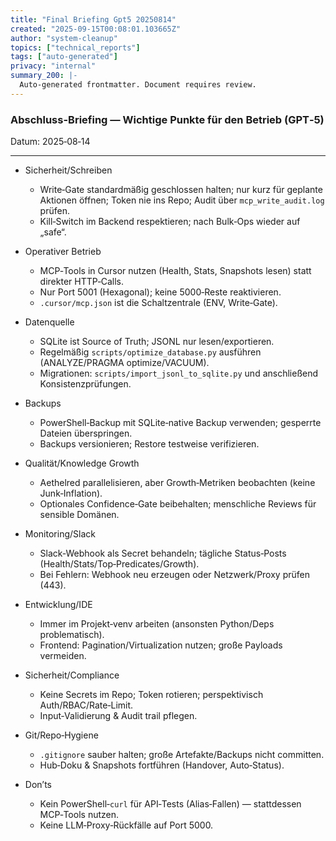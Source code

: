 ```yaml
---
title: "Final Briefing Gpt5 20250814"
created: "2025-09-15T00:08:01.103665Z"
author: "system-cleanup"
topics: ["technical_reports"]
tags: ["auto-generated"]
privacy: "internal"
summary_200: |-
  Auto-generated frontmatter. Document requires review.
---
```


### Abschluss-Briefing — Wichtige Punkte für den Betrieb (GPT‑5)

Datum: 2025‑08‑14

---

- Sicherheit/Schreiben
  - Write‑Gate standardmäßig geschlossen halten; nur kurz für geplante Aktionen öffnen; Token nie ins Repo; Audit über `mcp_write_audit.log` prüfen.
  - Kill‑Switch im Backend respektieren; nach Bulk‑Ops wieder auf „safe“.

- Operativer Betrieb
  - MCP‑Tools in Cursor nutzen (Health, Stats, Snapshots lesen) statt direkter HTTP‑Calls.
  - Nur Port 5001 (Hexagonal); keine 5000‑Reste reaktivieren.
  - `.cursor/mcp.json` ist die Schaltzentrale (ENV, Write‑Gate).

- Datenquelle
  - SQLite ist Source of Truth; JSONL nur lesen/exportieren.
  - Regelmäßig `scripts/optimize_database.py` ausführen (ANALYZE/PRAGMA optimize/VACUUM).
  - Migrationen: `scripts/import_jsonl_to_sqlite.py` und anschließend Konsistenzprüfungen.

- Backups
  - PowerShell‑Backup mit SQLite‑native Backup verwenden; gesperrte Dateien überspringen.
  - Backups versionieren; Restore testweise verifizieren.

- Qualität/Knowledge Growth
  - Aethelred parallelisieren, aber Growth‑Metriken beobachten (keine Junk‑Inflation).
  - Optionales Confidence‑Gate beibehalten; menschliche Reviews für sensible Domänen.

- Monitoring/Slack
  - Slack‑Webhook als Secret behandeln; tägliche Status‑Posts (Health/Stats/Top‑Predicates/Growth).
  - Bei Fehlern: Webhook neu erzeugen oder Netzwerk/Proxy prüfen (443).

- Entwicklung/IDE
  - Immer im Projekt‑venv arbeiten (ansonsten Python/Deps problematisch).
  - Frontend: Pagination/Virtualization nutzen; große Payloads vermeiden.

- Sicherheit/Compliance
  - Keine Secrets im Repo; Token rotieren; perspektivisch Auth/RBAC/Rate‑Limit.
  - Input‑Validierung & Audit trail pflegen.

- Git/Repo‑Hygiene
  - `.gitignore` sauber halten; große Artefakte/Backups nicht committen.
  - Hub‑Doku & Snapshots fortführen (Handover, Auto‑Status).

- Don’ts
  - Kein PowerShell‑`curl` für API‑Tests (Alias‑Fallen) — stattdessen MCP‑Tools nutzen.
  - Keine LLM‑Proxy‑Rückfälle auf Port 5000.


